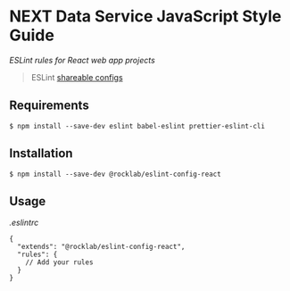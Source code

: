 # NEXT Data Service JavaScript Style Guide

_ESLint rules for React web app projects_

> ESLint [shareable configs](http://eslint.org/docs/developer-guide/shareable-configs.html)

## Requirements

```
$ npm install --save-dev eslint babel-eslint prettier-eslint-cli
```

## Installation

```
$ npm install --save-dev @rocklab/eslint-config-react
```

## Usage

_.eslintrc_

```
{
  "extends": "@rocklab/eslint-config-react",
  "rules": {
    // Add your rules
  }
}
```
